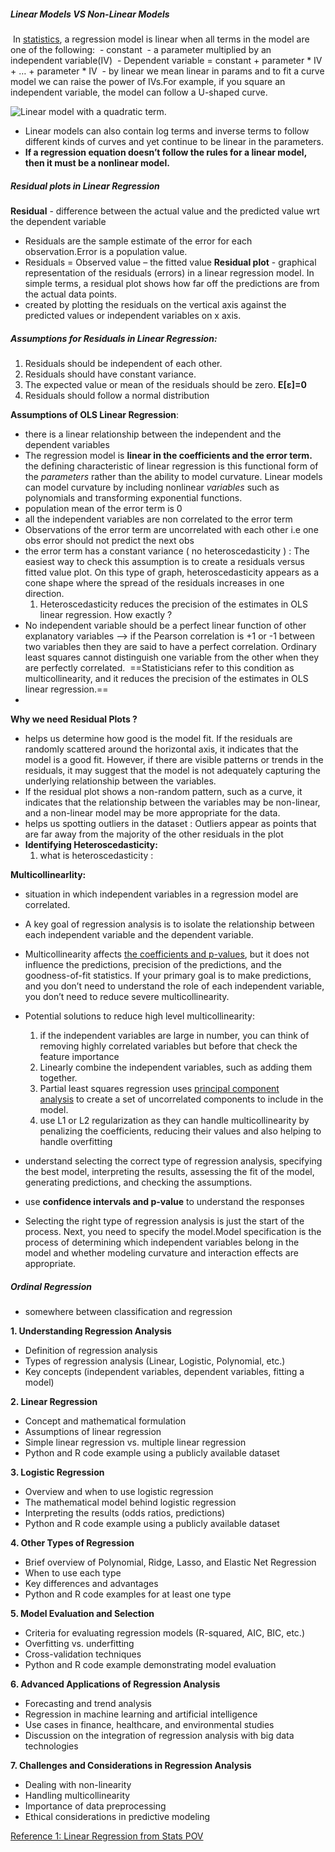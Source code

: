 ##### Linear Models VS Non-Linear Models
 In [statistics](https://statisticsbyjim.com/glossary/statistics/), a regression model is linear when all terms in the model are one of the following:
 - constant
 - a parameter multiplied by an independent variable(IV)
 - Dependent variable = constant + parameter * IV + … + parameter * IV
 - by linear we mean linear in params and to fit a curve model we can raise the power of IVs.For example, if you square an independent variable, the model can follow a U-shaped curve.

![Linear model with a quadratic term.](https://i0.wp.com/statisticsbyjim.com/wp-content/uploads/2017/03/linear_model_quadratic_equation.png?resize=171%2C31&ssl=1)

- Linear models can also contain log terms and inverse terms to follow different kinds of curves and yet continue to be linear in the parameters.
- **If a regression equation doesn’t follow the rules for a linear model, then it must be a nonlinear model.**


##### Residual plots in Linear Regression
**Residual** - difference between the actual value and the predicted value wrt the dependent variable
- Residuals are the sample estimate of the error for each observation.Error is a population value.
- Residuals = Observed value – the fitted value
**Residual plot** - graphical representation of the residuals (errors) in a linear regression model. In simple terms, a residual plot shows how far off the predictions are from the actual data points.
- created by plotting the residuals on the vertical axis against the predicted values or independent variables on x axis.

##### Assumptions for Residuals in Linear Regression:
1. Residuals should be independent of each other.
2. Residuals should have constant variance.
3. The expected value or mean of the residuals should be zero. **E[ε]=0**
4. Residuals should follow a normal distribution

**Assumptions of OLS Linear Regression**:
- there is a linear relationship between the independent and the dependent variables
- The regression model is **linear in the coefficients and the error term.** the defining characteristic of linear regression is this functional form of the _parameters_ rather than the ability to model curvature. Linear models can model curvature by including nonlinear _variables_ such as polynomials and transforming exponential functions.
- population mean of the error term is 0
- all the independent variables are non correlated to the error term
- Observations of the error term are uncorrelated with each other i.e one obs error should not predict the next obs
- the error term has a constant variance ( no heteroscedasticity ) : The easiest way to check this assumption is to create a residuals versus fitted value plot. On this type of graph, heteroscedasticity appears as a cone shape where the spread of the residuals increases in one direction.
  1. Heteroscedasticity reduces the precision of the estimates in OLS linear regression. How exactly ?
- No independent variable should be a perfect linear function of other explanatory variables --> if the Pearson correlation is +1 or -1 between two variables then they are said to have a perfect correlation.
  Ordinary least squares cannot distinguish one variable from the other when they are perfectly correlated.
   ==Statisticians refer to this condition as multicollinearity, and it reduces the precision of the estimates in OLS linear regression.==
- 

**Why we need Residual Plots ?**
- helps us determine how good is the model fit. If the residuals are randomly scattered around the horizontal axis, it indicates that the model is a good fit. However, if there are visible patterns or trends in the residuals, it may suggest that the model is not adequately capturing the underlying relationship between the variables.
- If the residual plot shows a non-random pattern, such as a curve, it indicates that the relationship between the variables may be non-linear, and a non-linear model may be more appropriate for the data.
- helps us spotting outliers in the dataset : Outliers appear as points that are far away from the majority of the other residuals in the plot
- **Identifying Heteroscedasticity:** 
  1. what is heteroscedasticity : 

**Multicollinearlity:**
- situation in which independent variables in a regression model are correlated.
- A key goal of regression analysis is to isolate the relationship between each independent variable and the dependent variable.
- Multicollinearity affects [the coefficients and p-values](https://statisticsbyjim.com/regression/interpret-coefficients-p-values-regression/), but it does not influence the predictions, precision of the predictions, and the goodness-of-fit statistics. If your primary goal is to make predictions, and you don’t need to understand the role of each independent variable, you don’t need to reduce severe multicollinearity.
- Potential solutions to reduce high level multicollinearity:
  1. if the independent variables are large in number, you can think of removing highly correlated variables but before that check the feature importance
  2. Linearly combine the independent variables, such as adding them together.
  3. Partial least squares regression uses [principal component analysis](https://statisticsbyjim.com/basics/principal-component-analysis/) to create a set of uncorrelated components to include in the model.
  4. use L1 or L2 regularization as they can handle multicollinearity by penalizing the coefficients, reducing their values and also helping to handle overfitting

- understand selecting the correct type of regression analysis, specifying the best model, interpreting the results, assessing the fit of the model, generating predictions, and checking the assumptions.
- use **confidence intervals and p-value** to understand the responses
- Selecting the right type of regression analysis is just the start of the process. Next, you need to specify the model.Model specification is the process of determining which independent variables belong in the model and whether modeling curvature and interaction effects are appropriate.

##### Ordinal Regression
- somewhere between classification and regression


**1. Understanding Regression Analysis**  
- Definition of regression analysis  
- Types of regression analysis (Linear, Logistic, Polynomial, etc.)  
- Key concepts (independent variables, dependent variables, fitting a model)

**2. Linear Regression**  
- Concept and mathematical formulation  
- Assumptions of linear regression  
- Simple linear regression vs. multiple linear regression  
- Python and R code example using a publicly available dataset

**3. Logistic Regression**  
- Overview and when to use logistic regression  
- The mathematical model behind logistic regression  
- Interpreting the results (odds ratios, predictions)  
- Python and R code example using a publicly available dataset

**4. Other Types of Regression**  
- Brief overview of Polynomial, Ridge, Lasso, and Elastic Net Regression  
- When to use each type  
- Key differences and advantages  
- Python and R code examples for at least one type

**5. Model Evaluation and Selection**  
- Criteria for evaluating regression models (R-squared, AIC, BIC, etc.)  
- Overfitting vs. underfitting  
- Cross-validation techniques  
- Python and R code example demonstrating model evaluation

**6. Advanced Applications of Regression Analysis**  
- Forecasting and trend analysis  
- Regression in machine learning and artificial intelligence  
- Use cases in finance, healthcare, and environmental studies  
- Discussion on the integration of regression analysis with big data technologies

**7. Challenges and Considerations in Regression Analysis**  
- Dealing with non-linearity  
- Handling multicollinearity  
- Importance of data preprocessing  
- Ethical considerations in predictive modeling

[Reference 1: ](https://statisticsbyjim.com/regression/regression-tutorial-analysis-examples/)
[Linear Regression from Stats POV](https://statisticsbyjim.com/regression/)